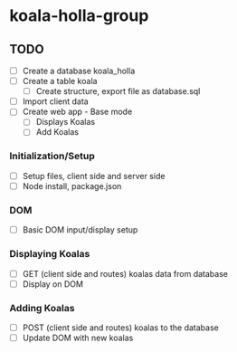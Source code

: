 # koala-holla-group

## TODO
- [ ] Create a database koala_holla
- [ ] Create a table koala
    - [ ] Create structure, export file as database.sql
- [ ] Import client data
- [ ] Create web app - Base mode
    - [ ] Displays Koalas
    - [ ] Add Koalas

### Initialization/Setup
- [ ] Setup files, client side and server side
- [ ] Node install, package.json

### DOM
- [ ] Basic DOM input/display setup

### Displaying Koalas
- [ ] GET (client side and routes) koalas data from database
- [ ] Display on DOM

### Adding Koalas
- [ ] POST (client side and routes) koalas to the database
- [ ] Update DOM with new koalas